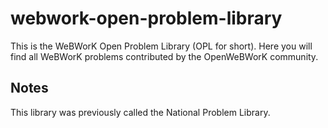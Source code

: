 webwork-open-problem-library
=============================

This is the WeBWorK Open Problem Library (OPL for short).  Here you
will find all WeBWorK problems contributed by the OpenWeBWorK
community.



Notes
-----

This library was previously called the National Problem Library.

